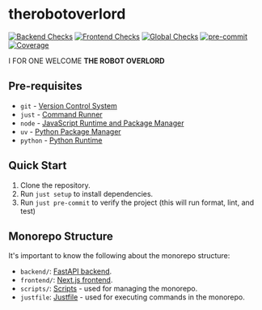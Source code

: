 # therobotoverlord

[![Backend Checks](https://github.com/joshSzep/therobotoverlord/actions/workflows/backend-checks.yml/badge.svg)](https://github.com/joshSzep/therobotoverlord/actions/workflows/backend-checks.yml)
[![Frontend Checks](https://github.com/joshSzep/therobotoverlord/actions/workflows/frontend-checks.yml/badge.svg)](https://github.com/joshSzep/therobotoverlord/actions/workflows/frontend-checks.yml)
[![Global Checks](https://github.com/joshSzep/therobotoverlord/actions/workflows/global-checks.yml/badge.svg)](https://github.com/joshSzep/therobotoverlord/actions/workflows/global-checks.yml)
[![pre-commit](https://img.shields.io/badge/pre--commit-enabled-brightgreen?logo=pre-commit)](https://github.com/pre-commit/pre-commit)
[![Coverage](https://img.shields.io/badge/coverage-100%25-brightgreen)](https://github.com/joshSzep/therobotoverlord)


I FOR ONE WELCOME **THE ROBOT OVERLORD**

## Pre-requisites

- `git` - [Version Control System](https://git-scm.com/)
- `just` - [Command Runner](https://just.systems/)
- `node` - [JavaScript Runtime and Package Manager](https://nodejs.org/)
- `uv` - [Python Package Manager](https://github.com/urbit/uv)
- `python` - [Python Runtime](https://www.python.org/)

## Quick Start

1. Clone the repository.
2. Run `just setup` to install dependencies.
3. Run `just pre-commit` to verify the project (this will run format, lint, and test)

## Monorepo Structure

It's important to know the following about the monorepo structure:

- `backend/`: [FastAPI backend](./backend/README.md).
- `frontend/`: [Next.js frontend](./frontend/README.md).
- `scripts/`: [Scripts](./scripts/README.md) - used for managing the monorepo.
- `justfile`: [Justfile](./justfile) - used for executing commands in the monorepo.
